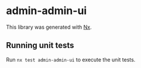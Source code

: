 # admin-admin-ui

This library was generated with [Nx](https://nx.dev).

## Running unit tests

Run `nx test admin-admin-ui` to execute the unit tests.
